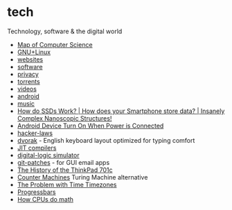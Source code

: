 # tech

Technology, software & the digital world

- [Map of Computer Science](https://piped.kavin.rocks/watch?v=SzJ46YA_RaA)
- [GNU+Linux](linux.md)
- [websites](websites.md)
- [software](software.md)
- [privacy](privacy.md)
- [torrents](torrents.md)
- [videos](videos.md)
- [android](android.md)
- [music](music.md)
- [How do SSDs Work? | How does your Smartphone store data? |  Insanely Complex Nanoscopic Structures!](https://piped.kavin.rocks/watch?v=5Mh3o886qpg)
- [Android Device Turn On When Power is Connected](https://odysee.com/@metalx1000:c/android-device-turn-on-when-power-is:1)
- [hacker-laws](https://github.com/dwmkerr/hacker-laws)
- [dvorak](https://en.wikipedia.org/wiki/Dvorak_keyboard_layout) - English keyboard layout optimized for typing comfort
- [JIT compilers](https://piped.kavin.rocks/watch?v=d7KHAVaX_Rs)
- [digital-logic simulator](https://github.com/SebLague/Digital-Logic-Sim)
- [git-patches](https://bt.ht/git-patches) - for GUI email apps
- [The History of the ThinkPad 701c](https://piped.video/watch?v=u8U40b1hWIE)
- [Counter Machines](https://piped.video/watch?v=PXN7jTNGQIw) Turing Machine alternative
- [The Problem with Time Timezones](https://piped.video/-5wpm-gesOY)
- [Progressbars](https://youtu.be/uHh0qpc1BR4)
- [How CPUs do math](https://www.youtube.com/watch?v=nhXevKMm3JI)

